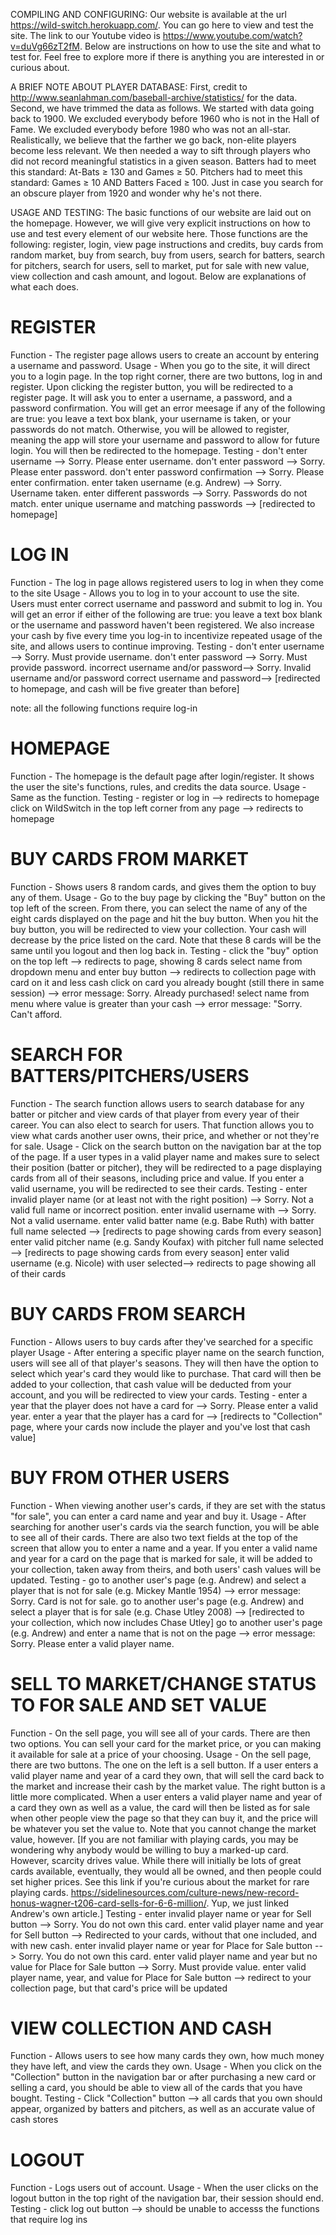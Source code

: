 COMPILING AND CONFIGURING:
Our website is available at the url https://wild-switch.herokuapp.com/. You can go here to view and test the site. The link to our Youtube video is https://www.youtube.com/watch?v=duVg66zT2fM. Below are instructions on how to use the site and what to test for. Feel free to explore more if there is anything you are interested in or curious about. 

A BRIEF NOTE ABOUT PLAYER DATABASE:
First, credit to http://www.seanlahman.com/baseball-archive/statistics/ for the data. Second, we have trimmed the data as follows. We started with data going back to 1900. We excluded everybody before 1960 who is not in the Hall of Fame. We excluded everybody before 1980 who was not an all-star. Realistically, we believe that the farther we go back, non-elite players become less relevant. We then needed a way to sift through players who did not record meaningful statistics in a given season. Batters had to meet this standard: At-Bats ≥ 130 and Games ≥ 50. Pitchers had to meet this standard: Games ≥ 10 AND Batters Faced ≥ 100. Just in case you search for an obscure player from 1920 and wonder why he's not there.

USAGE AND TESTING:
The basic functions of our website are laid out on the homepage. However, we will give very explicit instructions on how to use and test every element of our website here. Those functions are the following: register, login, view page instructions and credits, buy cards from random market, buy from search, buy from users, search for batters, search for pitchers, search for users, sell to market, put for sale with new value, view collection and cash amount, and logout. Below are explanations of what each does.

# REGISTER
Function - The register page allows users to create an account by entering a username and password. 
Usage - When you go to the site, it will direct you to a login page. In the top right corner, there are two buttons, log in and register. Upon clicking the register button, you will be redirected to a register page. It will ask you to enter a username, a password, and a password confirmation. You will get an error meesage if any of the following are true: you leave a text box blank, your username is taken, or your passwords do not match. Otherwise, you will be allowed to register, meaning the app will store your username and password to allow for future login. You will then be redirected to the homepage.
Testing - 
don't enter username --> Sorry. Please enter username.
don't enter password --> Sorry. Please enter password.
don't enter password confirmation --> Sorry. Please enter confirmation.
enter taken username (e.g. Andrew) --> Sorry. Username taken.
enter different passwords --> Sorry. Passwords do not match.
enter unique username and matching passwords --> [redirected to homepage]

# LOG IN
Function - The log in page allows registered users to log in when they come to the site
Usage - Allows you to log in to your account to use the site. Users must enter correct username and password and submit to log in. You will get an error if either of the following are true: you leave a text box blank or the username and password haven't been registered. We also increase your cash by five every time you log-in to incentivize repeated usage of the site, and allows users to continue improving. 
Testing - 
don't enter username --> Sorry. Must provide username.
don't enter password --> Sorry. Must provide password.
incorrect username and/or password--> Sorry. Invalid username and/or password
correct username and password--> [redirected to homepage, and cash will be five greater than before]


note: all the following functions require log-in

# HOMEPAGE
Function - The homepage is the default page after login/register. It shows the user the site's functions, rules, and credits the data source.
Usage - Same as the function. 
Testing - 
register or log in --> redirects to homepage
click on WildSwitch in the top left corner from any page --> redirects to homepage

# BUY CARDS FROM MARKET
Function - Shows users 8 random cards, and gives them the option to buy any of them. 
Usage - Go to the buy page by clicking the "Buy" button on the top left of the screen. From there, you can select the name of any of the eight cards displayed on the page and hit the buy button. When you hit the buy button, you will be redirected to view your collection. Your cash will decrease by the price listed on the card. Note that these 8 cards will be the same until you logout and then log back in. 
Testing - 
click the "buy" option on the top left --> redirects to page, showing 8 cards
select name from dropdown menu and enter buy button --> redirects to collection page with card on it and less cash
click on card you already bought (still there in same session) --> error message: Sorry. Already purchased!
select name from menu where value is greater than your cash --> error message: "Sorry. Can't afford.

# SEARCH FOR BATTERS/PITCHERS/USERS
Function - The search function allows users to search database for any batter or pitcher and view cards of that player from every year of their career. You can also elect to search for users. That function allows you to view what cards another user owns, their price, and whether or not they're for sale.
Usage - Click on the search button on the navigation bar at the top of the page. If a user types in a valid player name and makes sure to select their position (batter or pitcher), they will be redirected to a page displaying cards from all of their seasons, including price and value. If you enter a valid username, you will be redirected to see their cards.
Testing - 
enter invalid player name (or at least not with the right position) --> Sorry. Not a valid full name or incorrect position.
enter invalid username with --> Sorry. Not a valid username.
enter valid batter name (e.g. Babe Ruth) with batter full name selected --> [redirects to page showing cards from every season]
enter valid pitcher name (e.g. Sandy Koufax) with pitcher full name selected --> [redirects to page showing cards from every season]
enter valid username (e.g. Nicole) with user selected--> redirects to page showing all of their cards

# BUY CARDS FROM SEARCH
Function - Allows users to buy cards after they've searched for a specific player
Usage - After entering a specific player name on the search function, users will see all of that player's seasons. They will then have the option to select which year's card they would like to purchase. That card will then be added to your collection, that cash value will be deducted from your account, and you will be redirected to view your cards.
Testing - 
enter a year that the player does not have a card for --> Sorry. Please enter a valid year.
enter a year that the player has a card for --> [redirects to "Collection" page, where your cards now include the player and you've lost that cash value]

# BUY FROM OTHER USERS
Function - When viewing another user's cards, if they are set with the status "for sale", you can enter a card name and year and buy it.
Usage - After searching for another user's cards via the search function, you will be able to see all of their cards. There are also two text fields at the top of the screen that allow you to enter a name and a year. If you enter a valid name and year for a card on the page that is marked for sale, it will be added to your collection, taken away from theirs, and both users' cash values will be updated.
Testing - 
go to another user's page (e.g. Andrew) and select a player that is not for sale (e.g. Mickey Mantle 1954) --> error message: Sorry. Card is not for sale.
go to another user's page (e.g. Andrew) and select a player that is for sale (e.g. Chase Utley 2008) --> [redirected to your collection, which now includes Chase Utley]
go to another user's page (e.g. Andrew) and enter a name that is not on the page --> error message: Sorry. Please enter a valid player name.


# SELL TO MARKET/CHANGE STATUS TO FOR SALE AND SET VALUE
Function - On the sell page, you will see all of your cards. There are then two options. You can sell your card for the market price, or you can making it available for sale at a price of your choosing.
Usage - On the sell page, there are two buttons. The one on the left is a sell button. If a user enters a valid player name and year of a card they own, that will sell the card back to the market and increase their cash by the market value. The right button is a little more complicated. When a user enters a valid player name and year of a card they own as well as a value, the card will then be listed as for sale when other people view the page so that they can buy it, and the price will be whatever you set the value to. Note that you cannot change the market value, however.
[If you are not familiar with playing cards, you may be wondering why anybody would be willing to buy a marked-up card. However, scarcity drives value. While there will initially be lots of great cards available, eventually, they would all be owned, and then people could set higher prices. See this link if you're curious about the market for rare playing cards. https://sidelinesources.com/culture-news/new-record-honus-wagner-t206-card-sells-for-6-6-million/. Yup, we just linked Andrew's own article.]
Testing - 
enter invalid player name or year for Sell button --> Sorry. You do not own this card.
enter valid player name and year for Sell button --> Redirected to your cards, without that one included, and with new cash.
enter invalid player name or year for Place for Sale button --> Sorry. You do not own this card.
enter  valid player name and year but no value for Place for Sale button --> Sorry. Must provide value.
enter valid player name, year, and value for Place for Sale button --> redirect to your collection page, but that card's price will be updated

# VIEW COLLECTION AND CASH 
Function - Allows users to see how many cards they own, how much money they have left, and view the cards they own.
Usage - When you click on the "Collection" button in the navigation bar or after purchasing a new card or selling a card, you should be able to view all of the cards that you have bought.
Testing - 
Click "Collection" button --> all cards that you own should appear, organized by batters and pitchers, as well as an accurate value of cash stores

# LOGOUT
Function - Logs users out of account.
Usage - When the user clicks on the logout button in the top right of the navigation bar, their session should end.
Testing - 
click log out button --> should be unable to accesss the functions that require log ins
